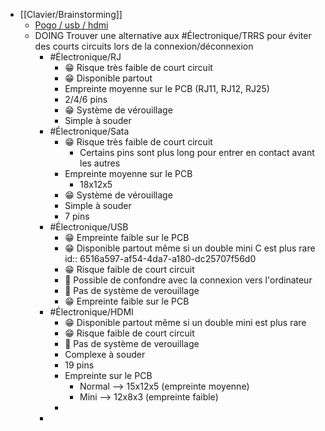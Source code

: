 - [[Clavier/Brainstorming]]
	- [Pogo / usb / hdmi](https://www.reddit.com/r/ErgoMechKeyboards/comments/16spm1h/magnetic_pogo_pinned_halves/)
	- DOING Trouver une alternative aux #Électronique/TRRS pour éviter des courts circuits lors de la connexion/déconnexion
		- #Électronique/RJ
			- 😁 Risque très faible de court circuit
			- 😁 Disponible partout
			- Empreinte moyenne sur le PCB (RJ11, RJ12, RJ25)
			- 2/4/6 pins
			- 😁 Système de vérouillage
			- Simple à souder
		- #Électronique/Sata
			- 😁 Risque très faible de court circuit
				- Certains pins sont plus long pour entrer en contact avant les autres
			- Empreinte moyenne sur le PCB
				- 18x12x5
			- 😁 Système de vérouillage
			- Simple à souder
			- 7 pins
		- #Électronique/USB
			- 😁 Empreinte faible sur le PCB
			- 😁 Disponible partout même si un double mini C est plus rare
			  id:: 6516a597-af54-4da7-a180-dc25707f56d0
			- 😁 Risque faible de court circuit
			- 🤬 Possible de confondre avec la connexion vers l'ordinateur
			- 🤬 Pas de système de verouillage
			- 😁 Empreinte faible sur le PCB
		- #Électronique/HDMI
			- 😁 Disponible partout même si un double mini est plus rare
			- 😁 Risque faible de court circuit
			- 🤬 Pas de système de verouillage
			- Complexe à souder
			- 19 pins
			- Empreinte  sur le PCB
				- Normal --> 15x12x5 (empreinte moyenne)
				- Mini --> 12x8x3 (empreinte faible)
			-
		-